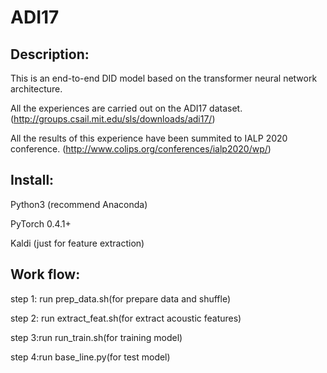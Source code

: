 # ADI17
## Description:
This is an end-to-end DID model based on the transformer neural network architecture.

All the experiences are carried out on the ADI17 dataset.(http://groups.csail.mit.edu/sls/downloads/adi17/) 

All the results of this experience have been summited to IALP 2020 conference. (http://www.colips.org/conferences/ialp2020/wp/)

## Install:
Python3 (recommend Anaconda)

PyTorch 0.4.1+

Kaldi (just for feature extraction)

## Work flow:
step 1: run prep_data.sh(for prepare data and shuffle)

step 2: run extract_feat.sh(for extract acoustic features)

step 3:run run_train.sh(for training model)

step 4:run base_line.py(for test model)
